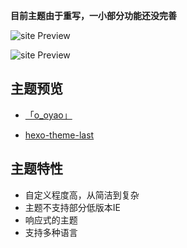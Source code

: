 **目前主题由于重写，一小部分功能还没完善**

![site Preview](/assets/images/config/carousel.png)

![site Preview](/assets/images/config/carousel1.png)

## 主题预览

- [「o_oyao」](https://dyingdown.github.io)

- [hexo-theme-last](https://hexo-theme-last.github.io/)

## 主题特性

- 自定义程度高，从简洁到复杂    
- 主题不支持部分低版本IE
- 响应式的主题
- 支持多种语言